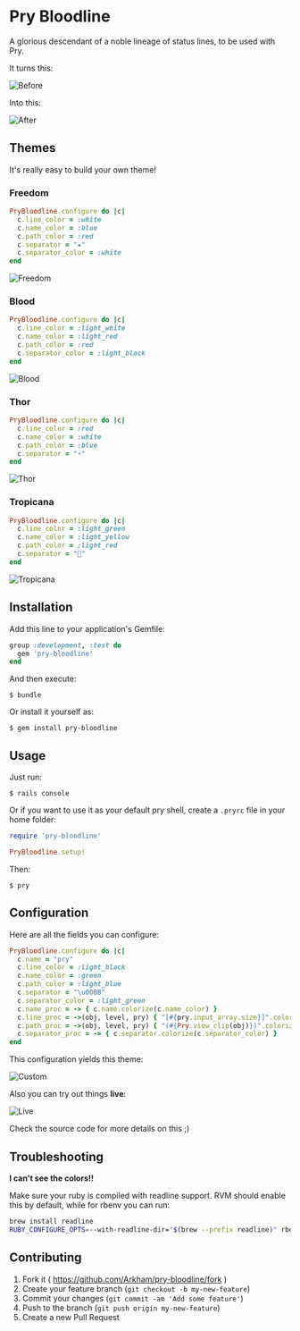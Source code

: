 # Pry Bloodline

A glorious descendant of a noble lineage of status lines, to be used with Pry.

It turns this:

![Before](images/before.png)

Into this:

![After](images/after.png)

## Themes

It's really easy to build your own theme!

### Freedom

```ruby
PryBloodline.configure do |c|
  c.line_color = :white
  c.name_color = :blue
  c.path_color = :red
  c.separator = "★"
  c.separator_color = :white
end
```

![Freedom](images/freedom.png)

### Blood

```ruby
PryBloodline.configure do |c|
  c.line_color = :light_white
  c.name_color = :light_red
  c.path_color = :red
  c.separator_color = :light_black
end
```

![Blood](images/blood.png)

### Thor

```ruby
PryBloodline.configure do |c|
  c.line_color = :red
  c.name_color = :white
  c.path_color = :blue
  c.separator = "⚡"
end
```

![Thor](images/thor.png)

### Tropicana

```ruby
PryBloodline.configure do |c|
  c.line_color = :light_green
  c.name_color = :light_yellow
  c.path_color = :light_red
  c.separator = "🍹"
end
```

![Tropicana](images/tropicana.png)

## Installation

Add this line to your application's Gemfile:

```ruby
group :development, :test do
  gem 'pry-bloodline'
end
```

And then execute:

    $ bundle

Or install it yourself as:

    $ gem install pry-bloodline

## Usage

Just run:

    $ rails console

Or if you want to use it as your default pry shell, create a `.pryrc` file in your home folder:

```ruby
require 'pry-bloodline'

PryBloodline.setup!
```

Then:

    $ pry

## Configuration

Here are all the fields you can configure:

```ruby
PryBloodline.configure do |c|
  c.name = "pry"
  c.line_color = :light_black
  c.name_color = :green
  c.path_color = :light_blue
  c.separator = "\u00BB"
  c.separator_color = :light_green
  c.name_proc = -> { c.name.colorize(c.name_color) }
  c.line_proc = ->(obj, level, pry) { "[#{pry.input_array.size}]".colorize(c.line_color) }
  c.path_proc = ->(obj, level, pry) { "(#{Pry.view_clip(obj)})".colorize(c.path_color) }
  c.separator_proc = -> { c.separator.colorize(c.separator_color) }
end
```

This configuration yields this theme:

![Custom](images/custom.png)

Also you can try out things **live**:

![Live](images/live.png)

Check the source code for more details on this ;)

## Troubleshooting

**I can't see the colors!!**

Make sure your ruby is compiled with readline support. RVM should enable this by
default, while for rbenv you can run:

```bash
brew install readline
RUBY_CONFIGURE_OPTS=--with-readline-dir="$(brew --prefix readline)" rbenv install 2.1.3
```

## Contributing

1. Fork it ( https://github.com/Arkham/pry-bloodline/fork )
2. Create your feature branch (`git checkout -b my-new-feature`)
3. Commit your changes (`git commit -am 'Add some feature'`)
4. Push to the branch (`git push origin my-new-feature`)
5. Create a new Pull Request

